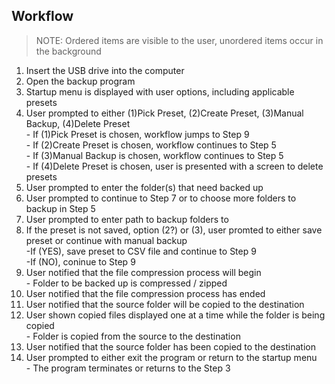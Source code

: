 ## Workflow
> NOTE: Ordered items are visible to the user, unordered items occur in the background
1. Insert the USB drive into the computer
2. Open the backup program
3. Startup menu is displayed with user options, including applicable presets
4. User prompted to either (1)Pick Preset, (2)Create Preset, (3)Manual Backup, (4)Delete Preset <br>
        - If (1)Pick Preset is chosen, workflow jumps to Step 9 <br>
        - If (2)Create Preset is chosen, workflow continues to Step 5 <br>
        - If (3)Manual Backup is chosen, workflow continues to Step 5 <br>
        - If (4)Delete Preset is chosen, user is presented with a screen to delete presets <br>
5. User prompted to enter the folder(s) that need backed up
6. User prompted to continue to Step 7 or to choose more folders to backup in Step 5
7. User prompted to enter path to backup folders to
8. If the preset is not saved, option (2?) or (3), user promted to either save preset or continue with manual backup <br>
        -If (YES), save preset to CSV file and continue to Step 9 <br>
        -If (NO), coninue to Step 9 <br>
9. User notified that the file compression process will begin <br>
        - Folder to be backed up is compressed / zipped <br>
10. User notified that the file compression process has ended
11. User notified that the source folder will be copied to the destination
12. User shown copied files displayed one at a time while the folder is being copied <br>
        - Folder is copied from the source to the destination <br>
13. User notified that the source folder has been copied to the destination
14. User prompted to either exit the program or return to the startup menu <br>
        - The program terminates or returns to the Step 3 <br>
